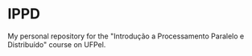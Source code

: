 # IPPD
My personal repository for the "Introdução a Processamento Paralelo e Distribuído" course on UFPel.
